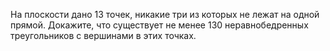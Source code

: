 На плоскости дано 13 точек, никакие три из которых не лежат на одной прямой. Докажите, что существует не менее 130  неравнобедренных  треугольников  с  вершинами  в  этих точках.